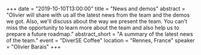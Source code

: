 +++
date = "2019-10-10T13:00:00"
title = "News and demos"
abstract = "Olivier will share with us all the latest news from the team and the demos we got. Also, we'll discuss about the way we present the team. You can't miss the opportunity to learn more about the team and also help us to prepare a future roadmap."
abstract_short = "A summary of the latest news of the team."
event = "DiverSE Coffee"
location = "Rennes, France"
speaker = "Olivier Barais"
+++


